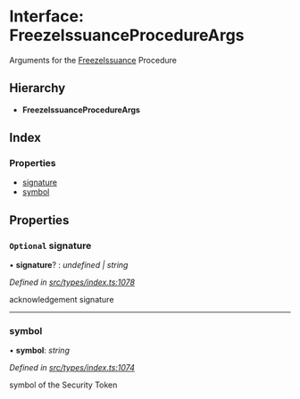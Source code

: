 # Interface: FreezeIssuanceProcedureArgs

Arguments for the [FreezeIssuance](../enums/_types_index_.proceduretype.md#freezeissuance) Procedure

## Hierarchy

* **FreezeIssuanceProcedureArgs**

## Index

### Properties

* [signature](_types_index_.freezeissuanceprocedureargs.md#optional-signature)
* [symbol](_types_index_.freezeissuanceprocedureargs.md#symbol)

## Properties

### `Optional` signature

• **signature**? : *undefined | string*

*Defined in [src/types/index.ts:1078](https://github.com/PolymathNetwork/polymath-sdk/blob/ade5412/src/types/index.ts#L1078)*

acknowledgement signature

___

###  symbol

• **symbol**: *string*

*Defined in [src/types/index.ts:1074](https://github.com/PolymathNetwork/polymath-sdk/blob/ade5412/src/types/index.ts#L1074)*

symbol of the Security Token
